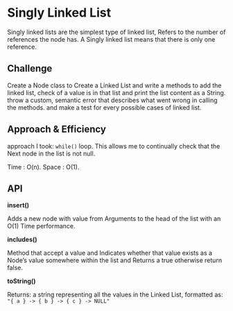 # Singly Linked List

<!-- Short summary or background information -->

Singly linked lists are the simplest type of linked list, Refers to the number of references the node has. A Singly linked list means that there is only one reference.

## Challenge

<!-- Description of the challenge -->

Create a Node class to Create a Linked List and write a methods to add the linked list, check of a value is in that list and print the list content as a String.
throw a custom, semantic error that describes what went wrong in calling the methods. and make a test for every possible cases of linked list.

## Approach & Efficiency

<!-- What approach did you take? Why? What is the Big O space/time for this approach? -->

approach I took: `while()` loop. This allows me to continually check that the Next node in the list is not null.

Time : O(n).
Space : O(1).

## API

<!-- Description of each method publicly available to your Linked List -->

**insert()**

Adds a new node with value from Arguments to the head of the list with an O(1) Time performance.

**includes()**

Method that accept a value and Indicates whether that value exists as a Node’s value somewhere within the list and Returns a true otherwise return false.

**toString()**

Returns: a string representing all the values in the Linked List, formatted as:
`"{ a } -> { b } -> { c } -> NULL"`